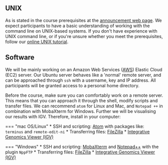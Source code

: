 
## UNIX

As is stated in the course prerequisites at the [announcement web page](https://www.sib.swiss/training/course/2020-11-NGS6). We expect participants to have a basic understanding of working with the command line on UNIX-based systems. If you don't have experience with UNIX command line, or if you're unsure whether you meet the prerequisites, follow our [online UNIX tutorial](https://edu.sib.swiss/pluginfile.php/2878/mod_resource/content/4/couselab-html/content.html).

## Software

We will be mainly working on an Amazon Web Services ([AWS](https://aws.amazon.com/]))  Elastic Cloud (EC2) server. Our Ubuntu server behaves like a 'normal' remote server, and can be approached through `ssh` with a username, key and IP address. All participants will be granted access to a personal home directory.

Before the course, make sure you can comfortably work on a remote server. This means that you can approach it through the shell, modify scripts and transfer files. We can recommend `atom` for Linux and Mac, and `Notepad ++` in combination with MobaXterm for Windows. Further we will be visualising our results with IGV. Therefore, install in your computer:

=== "mac OS/Linux"
    * SSH and scripting: [Atom](https://atom.io/) with packages like: `terminus` and `remote-edit-ni`
    * Transferring files: [FileZilla](https://filezilla-project.org/)
    * [Integrative Genomics Viewer (IGV)](http://software.broadinstitute.org/software/igv/)

=== "Windows"
    * SSH and scripting: [MobaXterm](https://mobaxterm.mobatek.net/ "get MobaXterm") and [Notepad++](https://notepad-plus-plus.org/downloads/) with the plugin `NppFTP`
    * Transferring files: [FileZilla](https://filezilla-project.org/)
    * [Integrative Genomics Viewer (IGV)](http://software.broadinstitute.org/software/igv/)
